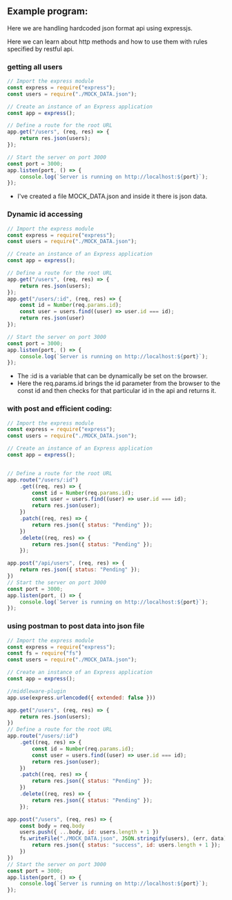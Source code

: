 ## Example program:

Here we are handling hardcoded json format api using expressjs.

Here we can learn about http methods and how to use them with rules specified by restful api.

### getting all users

```Javascript
// Import the express module
const express = require("express");
const users = require("./MOCK_DATA.json");

// Create an instance of an Express application
const app = express();

// Define a route for the root URL
app.get("/users", (req, res) => {
    return res.json(users);
});

// Start the server on port 3000
const port = 3000;
app.listen(port, () => {
    console.log(`Server is running on http://localhost:${port}`);
});
```

- I've created a file MOCK_DATA.json and inside it there is json data.

### Dynamic id accessing

```Javascript
// Import the express module
const express = require("express");
const users = require("./MOCK_DATA.json");

// Create an instance of an Express application
const app = express();

// Define a route for the root URL
app.get("/users", (req, res) => {
    return res.json(users);
});
app.get("/users/:id", (req, res) => {
    const id = Number(req.params.id);
    const user = users.find((user) => user.id === id);
    return res.json(user)
});

// Start the server on port 3000
const port = 3000;
app.listen(port, () => {
    console.log(`Server is running on http://localhost:${port}`);
});
```

- The :id is a variable that can be dynamically be set on the browser.
- Here the req.params.id brings the id parameter from the browser to the const id and then checks for that particular id in the api and returns it.

### with post and efficient coding:

```Javascript
// Import the express module
const express = require("express");
const users = require("./MOCK_DATA.json");

// Create an instance of an Express application
const app = express();


// Define a route for the root URL
app.route("/users/:id")
    .get((req, res) => {
        const id = Number(req.params.id);
        const user = users.find((user) => user.id === id);
        return res.json(user);
    })
    .patch((req, res) => {
        return res.json({ status: "Pending" });
    })
    .delete((req, res) => {
        return res.json({ status: "Pending" });
    });

app.post("/api/users", (req, res) => {
    return res.json({ status: "Pending" });
})
// Start the server on port 3000
const port = 3000;
app.listen(port, () => {
    console.log(`Server is running on http://localhost:${port}`);
});
```

### using postman to post data into json file

```Javascript
// Import the express module
const express = require("express");
const fs = require("fs")
const users = require("./MOCK_DATA.json");

// Create an instance of an Express application
const app = express();

//middleware-plugin
app.use(express.urlencoded({ extended: false }))

app.get("/users", (req, res) => {
    return res.json(users);
})
// Define a route for the root URL
app.route("/users/:id")
    .get((req, res) => {
        const id = Number(req.params.id);
        const user = users.find((user) => user.id === id);
        return res.json(user);
    })
    .patch((req, res) => {
        return res.json({ status: "Pending" });
    })
    .delete((req, res) => {
        return res.json({ status: "Pending" });
    });

app.post("/users", (req, res) => {
    const body = req.body
    users.push({ ...body, id: users.length + 1 })
    fs.writeFile("./MOCK_DATA.json", JSON.stringify(users), (err, data) => {
        return res.json({ status: "success", id: users.length + 1 });
    })
})
// Start the server on port 3000
const port = 3000;
app.listen(port, () => {
    console.log(`Server is running on http://localhost:${port}`);
});
```
